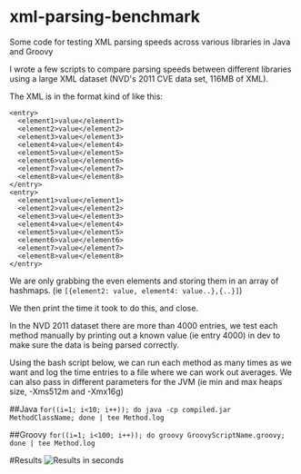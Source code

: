 # xml-parsing-benchmark
Some code for testing XML parsing speeds across various libraries in Java and Groovy

I wrote a few scripts to compare parsing speeds between different libraries using a large XML dataset (NVD's 2011 CVE data set, 116MB of XML).

The XML is in the format kind of like this:

```
<entry>
  <element1>value</element1>
  <element2>value</element2>
  <element3>value</element3>
  <element4>value</element4>
  <element5>value</element5>
  <element6>value</element6>
  <element7>value</element7>
  <element8>value</element8>
</entry>
<entry>
  <element1>value</element1>
  <element2>value</element2>
  <element3>value</element3>
  <element4>value</element4>
  <element5>value</element5>
  <element6>value</element6>
  <element7>value</element7>
  <element8>value</element8>
</entry>
```

We are only grabbing the even elements and storing them in an array of hashmaps. (ie ```[{element2: value, element4: value..},{..}]```)

We then print the time it took to do this, and close.

In the NVD 2011 dataset there are more than 4000 entries, we test each method manually by printing out a known value (ie entry 4000) in dev to make sure the data is being parsed correctly.

Using the bash script below, we can run each method as many times as we want and log the time entries to a file where we can work out averages. We can also pass in different parameters for the JVM (ie min and max heaps size, -Xms512m and -Xmx16g)

##Java
```for((i=1; i<10; i++)); do java -cp compiled.jar MethodClassName; done | tee Method.log```

##Groovy
```for((i=1; i<100; i++)); do groovy GroovyScriptName.groovy; done | tee Method.log```

#Results
![Results in seconds](https://github.com/StoicNZ/xml-parsing-benchmark/blob/master/seconds)
